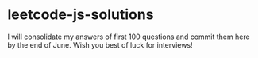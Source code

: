 # leetcode-js-solutions

I will consolidate my answers of first 100 questions and commit them here by the end of June. Wish you best of luck for interviews!
